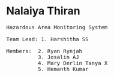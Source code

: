 # Nalaiya Thiran
<pre>
Hazardous Area Monitoring System

Team Lead: 1. Harshitha SS

Members:  2. Ryan Rynjah
          3. Josalin AJ
          4. Mary Derlin Tanya X
          5. Hemanth Kumar
</pre>
